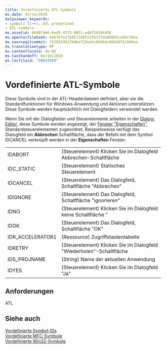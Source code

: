```yaml
---
title: Vordefinierte ATL-Symbole
ms.date: 02/14/2019
helpviewer_keywords:
- symbols [C++], ATL predefined
- ATL symbols
ms.assetid: 60d8f4e6-6ed9-47f3-9051-e4bf34384456
ms.openlocfilehash: 6e876fe27bd57194513f637fda90845ca68c59ee
ms.sourcegitcommit: 72583d30170d6ef29ea5c6848dc00169f2c909aa
ms.translationtype: MT
ms.contentlocale: de-DE
ms.lasthandoff: 04/18/2019
ms.locfileid: "59033929"
---
```

# <a name="atl-predefined-symbols"></a>Vordefinierte ATL-Symbole

Diese Symbole sind in der ATL-Headerdateien definiert, aber sie die Standardfunktionen für Windows-Anwendung und Aktionen unterstützen. Diese Symbole werden hauptsächlich mit Dialogfeldern verwendet werden.

Wenn Sie mit der Dialogfelder und Steuerelemente arbeiten in der [Dialog-Editor](../windows/dialog-editor.md), diese Symbole werden angezeigt, der [Fenster "Eigenschaften"](/visualstudio/ide/reference/properties-window) Standardsteuerelementen zugeordnet. Beispielsweise verfügt das Dialogfeld ein **Abbrechen** Schaltfläche, dass der Befehl mit dem Symbol IDCANCEL verknüpft werden in der **Eigenschaften** Fenster.

|||
|-|-|
|IDABORT|(Steuerelement) Klicken Sie im Dialogfeld Abbrechen-Schaltfläche|
|IDC_STATIC|(Steuerelement) Statisches Steuerelement|
|IDCANCEL|(Steuerelement) Das Dialogfeld, Schaltfläche "Abbrechen"|
|IDIGNORE|(Steuerelement) Das Dialogfeld, Schaltfläche "ignorieren"|
|IDNO|(Steuerelement) Klicken Sie im Dialogfeld keine Schaltfläche "|
|IDOK|(Steuerelement) Das Dialogfeld, Schaltfläche "OK"|
|IDR_ACCELERATOR1|(Ressource) Zugriffstastentabelle|
|IDRETRY|(Steuerelement) Klicken Sie im Dialogfeld "Wiederholen"-Schaltfläche|
|IDS_PROJNAME|(String) Name der aktuellen Anwendung|
|IDYES|(Steuerelement) Klicken Sie im Dialogfeld "Ja"|

## <a name="requirements"></a>Anforderungen

ATL

## <a name="see-also"></a>Siehe auch

[Vordefinierte Symbol-IDs](../windows/predefined-symbol-ids.md)<br/>
[Vordefinierte MFC-Symbole](../windows/mfc-predefined-symbols.md)<br/>
[Vordefinierte Win32-Symbole](../windows/win32-predefined-symbols.md)<br/>